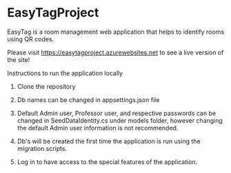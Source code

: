 # EasyTagProject
EasyTag is a room management web application that helps to identify rooms using QR codes.

Please visit https://easytagproject.azurewebsites.net to see a live version of the site!

Instructions to run the application locally

1. Clone the repository

2. Db names can be changed in appsettings.json file

3. Default Admin user, Professor user, and respective passwords can be changed in SeedDataIdentity.cs under models folder, however changing the default Admin user information is not recommended.

4. Db's will be created the first time the application is run using the migration scripts.

5. Log in to have access to the special features of the application.
